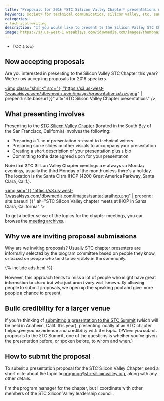 ```yaml
---
title: "Proposals for 2016 *STC Silicon Valley Chapter* presentations now accepted"
keywords: society for technical communication, silicon valley, stc, santa clara, speaking, presenting, proposals
categories:
- technical-writing
description: "If you would like to present to the Silicon Valley STC Chapter (located in Santa Clara, Calif.), you can submit a proposal to speak. Chapter meetings are held on Monday evenings once a month and last about an hour. We're inviting proposals this year to give more people a chance to speak. Speaking at a chapter event can build credibility for a Summit proposal as well."
image: https://s3.us-west-1.wasabisys.com/idbwmedia.com/images/thumbnails/stcsv.png
---
```


* TOC
{:toc}

## Now accepting proposals

Are you interested in presenting to the Silicon Valley STC Chapter this year? We're now accepting proposals for 2016 speakers.

<a href="http://www.stc-siliconvalley.org/"><img class="shrink" src="{{ "https://s3.us-west-1.wasabisys.com/idbwmedia.com/images/presentationsstcsv.png" | prepend: site.baseurl }}" alt="STC Silicon Valley Chapter presentations" /></a>

## What presenting involves

Presenting to the [STC Silicon Valley Chapter](http://www.stc-siliconvalley.org/) (located in the South Bay of the San Francisco, California) involves the following:

* Preparing a 1-hour presentation relevant to technical writers
* Preparing some slides or other visuals to accompany your presentation
* Creating a short description of your presentation plus a bio
* Committing to the date agreed upon for your presentation

Note that STC Silicon Valley Chapter meetings are always on Monday evenings, usually the third Monday of the month unless there's a holiday. The location is the Santa Clara IHOP (4200 Great America Parkway, Santa Clara, Calif.).

<a target="_blank" href="https://www.google.de/maps/place/4200+Great+America+Pkwy,+Santa+Clara,+CA+95054,+USA/@37.9583825,-121.4144876,7.63z/data=!4m2!3m1!1s0x808fc9c23f2e0f0d:0xc7d11dfdf0d921c3"><img src="{{ "https://s3.us-west-1.wasabisys.com/idbwmedia.com/images/santaclaraihop.png" | prepend: site.baseurl }}" alt="STC Silicon Valley chapter meets at IHOP in Santa Clara, California" /></a>

To get a better sense of the topics for the chapter meetings, you can browse the [meeting archives](http://www.stc-siliconvalley.org/category/archive-meetings/).

## Why we are inviting proposal submissions

Why are we inviting proposals? Usually STC chapter presenters are informally selected by the program committee based on people they know, or based on people who tend to be visible in the community.

{% include ads.html %}

However, this approach tends to miss a lot of people who might have great information to share but who just aren't very well-known. By allowing people to submit proposals, we open up the speaking pool and give more people a chance to present.

## Build credibility for a larger venue

If you're thinking of [submitting a presentation to the STC Summit](http://summit.stc.org/call-for-proposals/) (which will be held in Anaheim, Calif. this year), presenting locally at an STC chapter helps give you experience and credibility with the topic. ()When you submit proposals to the STC Summit, one of the questions is whether you've given the presentation before, or spoken before, to whom and when.)

## How to submit the proposal

To submit a presentation proposal for the STC Silicon Valley Chapter, send a short note about the topic to <a href="mailto:progmgr@stc-siliconvalley.org">progmgr@stc-siliconvalley.org</a>, along with any other details.

I'm the program manager for the chapter, but I coordinate with other members of the STC Silicon Valley leadership council.

